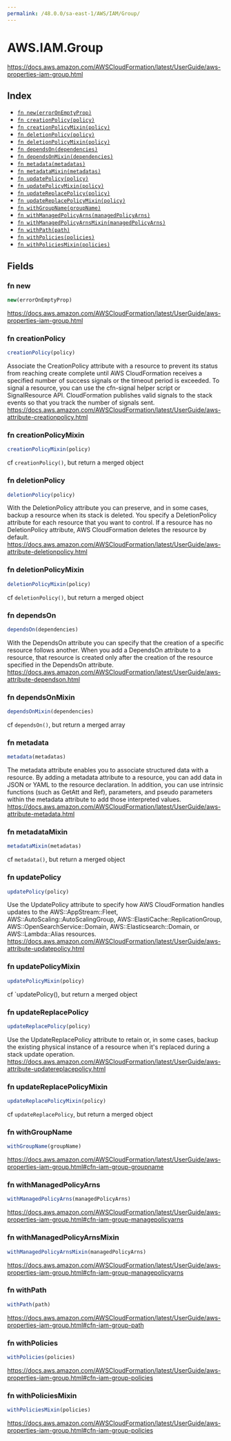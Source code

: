 ```yaml
---
permalink: /48.0.0/sa-east-1/AWS/IAM/Group/
---
```


# AWS.IAM.Group

https://docs.aws.amazon.com/AWSCloudFormation/latest/UserGuide/aws-properties-iam-group.html

## Index

* [`fn new(errorOnEmptyProp)`](#fn-new)
* [`fn creationPolicy(policy)`](#fn-creationpolicy)
* [`fn creationPolicyMixin(policy)`](#fn-creationpolicymixin)
* [`fn deletionPolicy(policy)`](#fn-deletionpolicy)
* [`fn deletionPolicyMixin(policy)`](#fn-deletionpolicymixin)
* [`fn dependsOn(dependencies)`](#fn-dependson)
* [`fn dependsOnMixin(dependencies)`](#fn-dependsonmixin)
* [`fn metadata(metadatas)`](#fn-metadata)
* [`fn metadataMixin(metadatas)`](#fn-metadatamixin)
* [`fn updatePolicy(policy)`](#fn-updatepolicy)
* [`fn updatePolicyMixin(policy)`](#fn-updatepolicymixin)
* [`fn updateReplacePolicy(policy)`](#fn-updatereplacepolicy)
* [`fn updateReplacePolicyMixin(policy)`](#fn-updatereplacepolicymixin)
* [`fn withGroupName(groupName)`](#fn-withgroupname)
* [`fn withManagedPolicyArns(managedPolicyArns)`](#fn-withmanagedpolicyarns)
* [`fn withManagedPolicyArnsMixin(managedPolicyArns)`](#fn-withmanagedpolicyarnsmixin)
* [`fn withPath(path)`](#fn-withpath)
* [`fn withPolicies(policies)`](#fn-withpolicies)
* [`fn withPoliciesMixin(policies)`](#fn-withpoliciesmixin)

## Fields

### fn new

```ts
new(errorOnEmptyProp)
```

https://docs.aws.amazon.com/AWSCloudFormation/latest/UserGuide/aws-properties-iam-group.html

### fn creationPolicy

```ts
creationPolicy(policy)
```

Associate the CreationPolicy attribute with a resource to prevent its status from reaching create complete until AWS CloudFormation receives a specified number of success signals or the timeout period is exceeded. To signal a resource, you can use the cfn-signal helper script or SignalResource API. CloudFormation publishes valid signals to the stack events so that you track the number of signals sent. 
https://docs.aws.amazon.com/AWSCloudFormation/latest/UserGuide/aws-attribute-creationpolicy.html

### fn creationPolicyMixin

```ts
creationPolicyMixin(policy)
```

cf `creationPolicy()`, but return a merged object

### fn deletionPolicy

```ts
deletionPolicy(policy)
```

With the DeletionPolicy attribute you can preserve, and in some cases, backup a resource when its stack is deleted. You specify a DeletionPolicy attribute for each resource that you want to control. If a resource has no DeletionPolicy attribute, AWS CloudFormation deletes the resource by default. 
https://docs.aws.amazon.com/AWSCloudFormation/latest/UserGuide/aws-attribute-deletionpolicy.html

### fn deletionPolicyMixin

```ts
deletionPolicyMixin(policy)
```

cf `deletionPolicy()`, but return a merged object

### fn dependsOn

```ts
dependsOn(dependencies)
```

With the DependsOn attribute you can specify that the creation of a specific resource follows another. When you add a DependsOn attribute to a resource, that resource is created only after the creation of the resource specified in the DependsOn attribute. 
https://docs.aws.amazon.com/AWSCloudFormation/latest/UserGuide/aws-attribute-dependson.html

### fn dependsOnMixin

```ts
dependsOnMixin(dependencies)
```

cf `dependsOn()`, but return a merged array

### fn metadata

```ts
metadata(metadatas)
```

The metadata attribute enables you to associate structured data with a resource. By adding a metadata attribute to a resource, you can add data in JSON or YAML to the resource declaration. In addition, you can use intrinsic functions (such as GetAtt and Ref), parameters, and pseudo parameters within the metadata attribute to add those interpreted values. 
https://docs.aws.amazon.com/AWSCloudFormation/latest/UserGuide/aws-attribute-metadata.html

### fn metadataMixin

```ts
metadataMixin(metadatas)
```

cf `metadata()`, but return a merged object

### fn updatePolicy

```ts
updatePolicy(policy)
```

Use the UpdatePolicy attribute to specify how AWS CloudFormation handles updates to the AWS::AppStream::Fleet, AWS::AutoScaling::AutoScalingGroup, AWS::ElastiCache::ReplicationGroup, AWS::OpenSearchService::Domain, AWS::Elasticsearch::Domain, or AWS::Lambda::Alias resources. 
https://docs.aws.amazon.com/AWSCloudFormation/latest/UserGuide/aws-attribute-updatepolicy.html

### fn updatePolicyMixin

```ts
updatePolicyMixin(policy)
```

cf `updatePolicy(), but return a merged object

### fn updateReplacePolicy

```ts
updateReplacePolicy(policy)
```

Use the UpdateReplacePolicy attribute to retain or, in some cases, backup the existing physical instance of a resource when it's replaced during a stack update operation. 
https://docs.aws.amazon.com/AWSCloudFormation/latest/UserGuide/aws-attribute-updatereplacepolicy.html

### fn updateReplacePolicyMixin

```ts
updateReplacePolicyMixin(policy)
```

cf `updateReplacePolicy`, but return a merged object

### fn withGroupName

```ts
withGroupName(groupName)
```

https://docs.aws.amazon.com/AWSCloudFormation/latest/UserGuide/aws-properties-iam-group.html#cfn-iam-group-groupname

### fn withManagedPolicyArns

```ts
withManagedPolicyArns(managedPolicyArns)
```

https://docs.aws.amazon.com/AWSCloudFormation/latest/UserGuide/aws-properties-iam-group.html#cfn-iam-group-managepolicyarns

### fn withManagedPolicyArnsMixin

```ts
withManagedPolicyArnsMixin(managedPolicyArns)
```

https://docs.aws.amazon.com/AWSCloudFormation/latest/UserGuide/aws-properties-iam-group.html#cfn-iam-group-managepolicyarns

### fn withPath

```ts
withPath(path)
```

https://docs.aws.amazon.com/AWSCloudFormation/latest/UserGuide/aws-properties-iam-group.html#cfn-iam-group-path

### fn withPolicies

```ts
withPolicies(policies)
```

https://docs.aws.amazon.com/AWSCloudFormation/latest/UserGuide/aws-properties-iam-group.html#cfn-iam-group-policies

### fn withPoliciesMixin

```ts
withPoliciesMixin(policies)
```

https://docs.aws.amazon.com/AWSCloudFormation/latest/UserGuide/aws-properties-iam-group.html#cfn-iam-group-policies